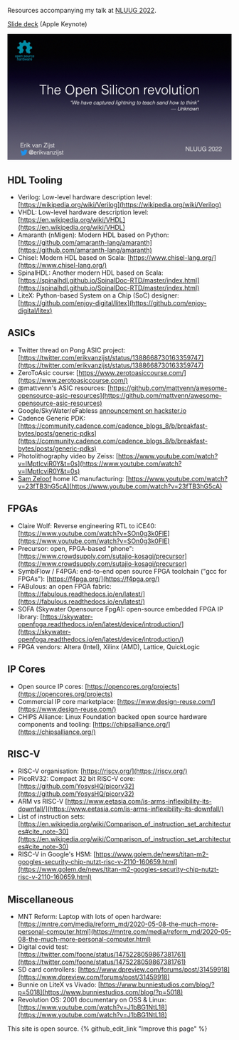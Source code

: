 Resources accompanying my talk at [NLUUG 2022](https://www.nluug.nl/activiteiten/events/vj22/programma/index.html).

[Slide deck](https://evzijst.s3.us-west-2.amazonaws.com/slides.key) (Apple Keynote)


[![Download slides](opening_slide.jpg)](https://evzijst.s3.us-west-2.amazonaws.com/slides.key)


## HDL Tooling

* Verilog: Low-level hardware description level: [https://wikipedia.org/wiki/Verilog](https://wikipedia.org/wiki/Verilog)
* VHDL: Low-level hardware description level: [https://en.wikipedia.org/wiki/VHDL](https://en.wikipedia.org/wiki/VHDL)
* Amaranth (nMigen): Modern HDL based on Python: [https://github.com/amaranth-lang/amaranth](https://github.com/amaranth-lang/amaranth)
* Chisel: Modern HDL based on Scala: [https://www.chisel-lang.org/](https://www.chisel-lang.org/)
* SpinalHDL: Another modern HDL based on Scala: [https://spinalhdl.github.io/SpinalDoc-RTD/master/index.html](https://spinalhdl.github.io/SpinalDoc-RTD/master/index.html)
* LiteX: Python-based System on a Chip (SoC) designer: [https://github.com/enjoy-digital/litex](https://github.com/enjoy-digital/litex)

## ASICs

* Twitter thread on Pong ASIC project: [https://twitter.com/erikvanzijst/status/1388668730163359747](https://twitter.com/erikvanzijst/status/1388668730163359747)
* ZeroToAsic course: [https://www.zerotoasiccourse.com/](https://www.zerotoasiccourse.com/)
* @mattvenn's ASIC resources: [https://github.com/mattvenn/awesome-opensource-asic-resources](https://github.com/mattvenn/awesome-opensource-asic-resources)
* Google/SkyWater/eFabless [announcement on hackster.io](https://www.hackster.io/news/efabless-google-and-skywater-are-enabling-us-mere-mortal-makers-to-design-our-own-open-source-asics-28917eb5357a)
* Cadence Generic PDK: [https://community.cadence.com/cadence_blogs_8/b/breakfast-bytes/posts/generic-pdks](https://community.cadence.com/cadence_blogs_8/b/breakfast-bytes/posts/generic-pdks)
* Photolithography video by Zeiss: [https://www.youtube.com/watch?v=IMptIcviR0Y&t=0s](https://www.youtube.com/watch?v=IMptIcviR0Y&t=0s)
* [Sam Zeloof](http://sam.zeloof.xyz/) home IC manufacturing: [https://www.youtube.com/watch?v=23fTB3hG5cA](https://www.youtube.com/watch?v=23fTB3hG5cA)

## FPGAs

* Claire Wolf: Reverse engineering RTL to iCE40: [https://www.youtube.com/watch?v=SOn0g3k0FlE](https://www.youtube.com/watch?v=SOn0g3k0FlE)
* Precursor: open, FPGA-based "phone": [https://www.crowdsupply.com/sutajio-kosagi/precursor](https://www.crowdsupply.com/sutajio-kosagi/precursor)
* SymbiFlow / F4PGA: end-to-end open source FPGA toolchain ("gcc for FPGAs"): [https://f4pga.org/](https://f4pga.org/)
* FABulous: an open FPGA fabric: [https://fabulous.readthedocs.io/en/latest/](https://fabulous.readthedocs.io/en/latest/)
* SOFA (Skywater Opensource FpgA): open-source embedded FPGA IP library: [https://skywater-openfpga.readthedocs.io/en/latest/device/introduction/](https://skywater-openfpga.readthedocs.io/en/latest/device/introduction/)
* FPGA vendors: Altera (Intel), Xilinx (AMD), Lattice, QuickLogic

## IP Cores

* Open source IP cores: [https://opencores.org/projects](https://opencores.org/projects)
* Commercial IP core marketplace: [https://www.design-reuse.com/](https://www.design-reuse.com/)
* CHIPS Alliance: Linux Foundation backed open source hardware components and tooling: [https://chipsalliance.org/](https://chipsalliance.org/)

## RISC-V

* RISC-V organisation: [https://riscv.org/](https://riscv.org/)
* PicoRV32: Compact 32 bit RISC-V core: [https://github.com/YosysHQ/picorv32](https://github.com/YosysHQ/picorv32)
* ARM vs RISC-V [https://www.eetasia.com/is-arms-inflexibility-its-downfall/](https://www.eetasia.com/is-arms-inflexibility-its-downfall/)
* List of instruction sets: [https://en.wikipedia.org/wiki/Comparison_of_instruction_set_architectures#cite_note-30](https://en.wikipedia.org/wiki/Comparison_of_instruction_set_architectures#cite_note-30)
* RISC-V in Google's HSM: [https://www.golem.de/news/titan-m2-googles-security-chip-nutzt-risc-v-2110-160659.html](https://www.golem.de/news/titan-m2-googles-security-chip-nutzt-risc-v-2110-160659.html)


## Miscellaneous

* MNT Reform: Laptop with lots of open hardware: [https://mntre.com/media/reform_md/2020-05-08-the-much-more-personal-computer.html](https://mntre.com/media/reform_md/2020-05-08-the-much-more-personal-computer.html)
* Digital covid test: [https://twitter.com/foone/status/1475228059867381761](https://twitter.com/foone/status/1475228059867381761)
* SD card controllers: [https://www.dpreview.com/forums/post/31459918](https://www.dpreview.com/forums/post/31459918)
* Bunnie on LiteX vs Vivado: [https://www.bunniestudios.com/blog/?p=5018](https://www.bunniestudios.com/blog/?p=5018)
* Revolution OS: 2001 documentary on OSS & Linux: [https://www.youtube.com/watch?v=J1bBG1NtL18](https://www.youtube.com/watch?v=J1bBG1NtL18)


This site is open source. {% github_edit_link "Improve this page" %}
